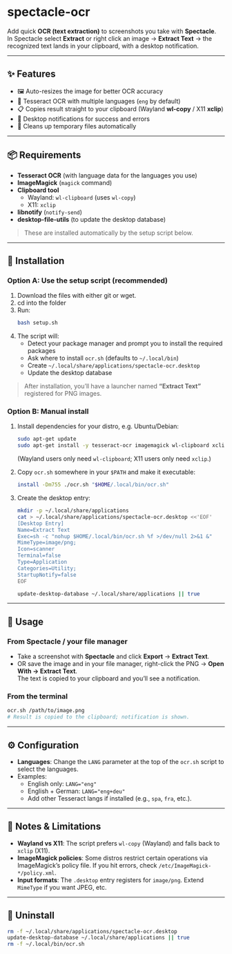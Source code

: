 # spectacle-ocr

Add quick **OCR (text extraction)** to screenshots you take with **Spectacle**.  
In Spectacle select **Extract** or right click an image → **Extract Text** → the recognized text lands in your clipboard, with a desktop notification.

---

## ✨ Features

- 🖼️ Auto-resizes the image for better OCR accuracy  
- 🧠 Tesseract OCR with multiple languages (`eng` by default)  
- 📋 Copies result straight to your clipboard (Wayland **wl-copy** / X11 **xclip**)  
- 🔔 Desktop notifications for success and errors  
- 🧹 Cleans up temporary files automatically

---

## 📦 Requirements

- **Tesseract OCR** (with language data for the languages you use)
- **ImageMagick** (`magick` command)
- **Clipboard tool**
  - Wayland: `wl-clipboard` (uses `wl-copy`)
  - X11: `xclip`
- **libnotify** (`notify-send`)
- **desktop-file-utils** (to update the desktop database)

> These are installed automatically by the setup script below.

---

## 🚀 Installation

### Option A: Use the setup script (recommended)

1. Download the files with either git or wget.
2. cd into the folder
3. Run:
   ```bash
   bash setup.sh
   ```
4. The script will:
   - Detect your package manager and prompt you to install the required packages
   - Ask where to install `ocr.sh` (defaults to `~/.local/bin`)
   - Create `~/.local/share/applications/spectacle-ocr.desktop`
   - Update the desktop database

> After installation, you’ll have a launcher named **“Extract Text”** registered for PNG images.

### Option B: Manual install

1. Install dependencies for your distro, e.g. Ubuntu/Debian:
   ```bash
   sudo apt-get update
   sudo apt-get install -y tesseract-ocr imagemagick wl-clipboard xclip libnotify-bin desktop-file-utils
   ```
   (Wayland users only need `wl-clipboard`; X11 users only need `xclip`.)

2. Copy `ocr.sh` somewhere in your `$PATH` and make it executable:
   ```bash
   install -Dm755 ./ocr.sh "$HOME/.local/bin/ocr.sh"
   ```

3. Create the desktop entry:
   ```bash
   mkdir -p ~/.local/share/applications
   cat > ~/.local/share/applications/spectacle-ocr.desktop <<'EOF'
   [Desktop Entry]
   Name=Extract Text
   Exec=sh -c "nohup $HOME/.local/bin/ocr.sh %f >/dev/null 2>&1 &"
   MimeType=image/png;
   Icon=scanner
   Terminal=false
   Type=Application
   Categories=Utility;
   StartupNotify=false
   EOF

   update-desktop-database ~/.local/share/applications || true
   ```

---

## 🧰 Usage

### From Spectacle / your file manager
- Take a screenshot with **Spectacle** and click **Export** -> **Extract Text**.
- OR save the image and in your file manager, right-click the PNG → **Open With → Extract Text**.  
  The text is copied to your clipboard and you’ll see a notification.

### From the terminal
```bash
ocr.sh /path/to/image.png
# Result is copied to the clipboard; notification is shown.
```

---

## ⚙️ Configuration

- **Languages**: Change the `LANG` parameter at the top of the `ocr.sh` script to select the languages. 
- Examples:
  - English only: `LANG="eng"`
  - English + German: `LANG="eng+deu"`
  - Add other Tesseract langs if installed (e.g., `spa`, `fra`, etc.).
---

## 🧪 Notes & Limitations

- **Wayland vs X11**: The script prefers `wl-copy` (Wayland) and falls back to `xclip` (X11).
- **ImageMagick policies**: Some distros restrict certain operations via ImageMagick’s policy file. If you hit errors, check `/etc/ImageMagick-*/policy.xml`.
- **Input formats**: The `.desktop` entry registers for `image/png`. Extend `MimeType` if you want JPEG, etc.

---

## 🧹 Uninstall

```bash
rm -f ~/.local/share/applications/spectacle-ocr.desktop
update-desktop-database ~/.local/share/applications || true
rm -f ~/.local/bin/ocr.sh
```

